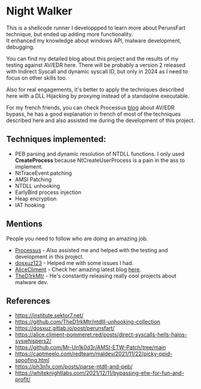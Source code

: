 # Night Walker

This is a shellcode runner I developpped to learn more about PerunsFart technique, but ended up adding more functionality.  
It enhanced my knowledge about windows API, malware development, debugging.   

You can find my detailed blog about this project and the results of my testing against AV/EDR here.
There will be probably a version 2 released with Indirect Syscall and dynamic syscall ID, but only in 2024 as I need to focus on other skills too.

Also for real engagements, it's better to apply the techniques described here with a DLL  Hijacking by proxying instead of a standaolne executable.

For my french friends, you can check Processus [blog](https://processus.site/contournement-antivirus-edr.html) about AV/EDR bypass, he has a good explanation in french of most of the techniques described here and also assisted me during the development of this project.
## Techniques implemented:
- PEB parsing and dynamic resolution of NTDLL functions. I only used **CreateProcess** because NtCreateUserProcess is a pain in the ass to implement.
- NtTraceEvent patching
- AMSI Patching
- NTDLL unhooking
- EarlyBird process injection
- Heap encryption
- IAT hooking

## Mentions
People you need to follow who are doing an amazing job.
- [Processus](https://processus.site/) - Also assisted me and helped with the testing and development in this project.
- [dosxuz123](https://twitter.com/dosxuz123) - Helped me with some issues I had.
- [AliceCliment](https://twitter.com/AliceCliment) - Check her amazing latest blog [here](https://alice.climent-pommeret.red/posts/process-killer-driver/).
- [TheD1rkMtr](https://twitter.com/D1rkMtr) - He's constantly releasing really cool projects about malware dev.

## References
- https://institute.sektor7.net/
- https://github.com/TheD1rkMtr/ntdlll-unhooking-collection
- https://dosxuz.gitlab.io/post/perunsfart/
- https://alice.climent-pommeret.red/posts/direct-syscalls-hells-halos-syswhispers2/
- https://github.com/Mr-Un1k0d3r/AMSI-ETW-Patch/tree/main
- https://captmeelo.com/redteam/maldev/2021/11/22/picky-ppid-spoofing.html
- https://ph3n1x.com/posts/parse-ntdll-and-peb/
- https://whiteknightlabs.com/2021/12/11/bypassing-etw-for-fun-and-profit/
